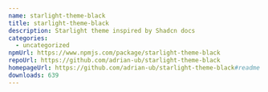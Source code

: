 ```yaml
---
name: starlight-theme-black
title: starlight-theme-black
description: Starlight theme inspired by Shadcn docs
categories:
  - uncategorized
npmUrl: https://www.npmjs.com/package/starlight-theme-black
repoUrl: https://github.com/adrian-ub/starlight-theme-black
homepageUrl: https://github.com/adrian-ub/starlight-theme-black#readme
downloads: 639
---
```

